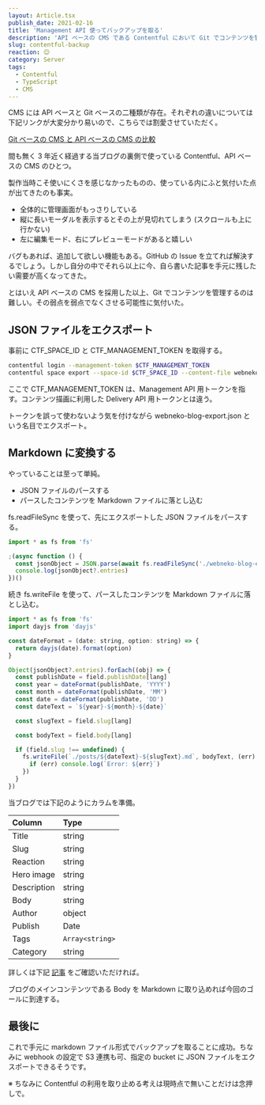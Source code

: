 ```yaml
---
layout: Article.tsx
publish_date: 2021-02-16
title: 'Management API 使ってバックアップを取る'
description: 'API ベースの CMS である Contentful において Git でコンテンツを管理する方法を書きました。'
slug: contentful-backup
reaction: 😌
category: Server
tags:
  - Contentful
  - TypeScript
  - CMS
---
```


CMS には API ベースと Git ベースの二種類が存在。それぞれの違いについては下記リンクが大変分かり易いので、こちらでは割愛させていただく。

[Git ベースの CMS と API ベースの CMS の比較](https://microcms.io/blog/git-based-cms-vs-api-first-cms/)

間も無く 3 年近く経過する当ブログの裏側で使っている Contentful、API ベースの CMS のひとつ。

製作当時こそ使いにくさを感じなかったものの、使っている内にふと気付いた点が出てきたのも事実。

- 全体的に管理画面がもっさりしている
- 縦に長いモーダルを表示するとその上が見切れてしまう (スクロールも上に行かない)
- 左に編集モード、右にプレビューモードがあると嬉しい

バグもあれば、追加して欲しい機能もある。GitHub の Issue を立てれば解決するでしょう。しかし自分の中でそれら以上に今、自ら書いた記事を手元に残したい需要が高くなってきた。

とはいえ API ベースの CMS を採用した以上、Git でコンテンツを管理するのは難しい。その弱点を弱点でなくさせる可能性に気付いた。

## JSON ファイルをエクスポート

事前に CTF_SPACE_ID と CTF_MANAGEMENT_TOKEN を取得する。

```bash
contentful login --management-token $CTF_MANAGEMENT_TOKEN
contentful space export --space-id $CTF_SPACE_ID --content-file webneko-blog-export.json
```

ここで CTF_MANAGEMENT_TOKEN は、Management API 用トークンを指す。コンテンツ描画に利用した Delivery API 用トークンとは違う。

トークンを誤って使わないよう気を付けながら webneko-blog-export.json という名目でエクスポート。

## Markdown に変換する

やっていることは至って単純。

- JSON ファイルのパースする
- パースしたコンテンツを Markdown ファイルに落とし込む

fs.readFileSync を使って、先にエクスポートした JSON ファイルをパースする。

```js
import * as fs from 'fs'

;(async function () {
  const jsonObject = JSON.parse(await fs.readFileSync('./webneko-blog-export.json', 'utf8'))
  console.log(jsonObject?.entries)
})()
```

続き fs.writeFile を使って、パースしたコンテンツを Markdown ファイルに落とし込む。

```js
import * as fs from 'fs'
import dayjs from 'dayjs'

const dateFormat = (date: string, option: string) => {
  return dayjs(date).format(option)
}

Object(jsonObject?.entries).forEach((obj) => {
  const publishDate = field.publishDate[lang]
  const year = dateFormat(publishDate, 'YYYY')
  const month = dateFormat(publishDate, 'MM')
  const date = dateFormat(publishDate, 'DD')
  const dateText = `${year}-${month}-${date}`

  const slugText = field.slug[lang]

  const bodyText = field.body[lang]

  if (field.slug !== undefined) {
    fs.writeFile(`./posts/${dateText}-${slugText}.md`, bodyText, (err) => {
      if (err) console.log(`Error: ${err}`)
    })
  }
})
```

当ブログでは下記のようにカラムを準備。

| Column      | Type            |
| :---------- | :-------------- |
| Title       | string          |
| Slug        | string          |
| Reaction    | string          |
| Hero image  | string          |
| Description | string          |
| Body        | string          |
| Author      | object          |
| Publish     | Date            |
| Tags        | `Array<string>` |
| Category    | string          |

詳しくは下記 [記事](https://blog.nekohack.me/posts/created-webneko-blog-used-nuxt-js-and-contentful) をご確認いただければ。

ブログのメインコンテンツである Body を Markdown に取り込めれば今回のゴールに到達する。

## 最後に

これで手元に markdown ファイル形式でバックアップを取ることに成功。ちなみに webhook の設定で S3 連携も可、指定の bucket に JSON ファイルをエクスポートできるそうです。

※ ちなみに Contentful の利用を取り止める考えは現時点で無いことだけは念押しで。

